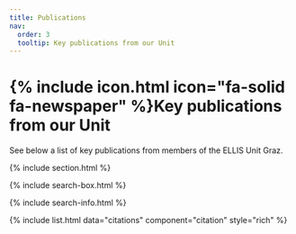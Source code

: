 ```yaml
---
title: Publications
nav:
  order: 3
  tooltip: Key publications from our Unit
---
```


# {% include icon.html icon="fa-solid fa-newspaper" %}Key publications from our Unit

See below a list of key publications from members of the ELLIS Unit Graz.

{% include section.html %}

{% include search-box.html %}

{% include search-info.html %}

{% include list.html data="citations" component="citation" style="rich" %}
